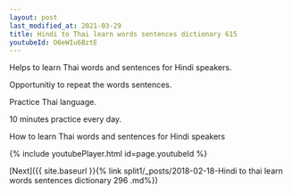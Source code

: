 ```yaml
---
layout: post
last_modified_at: 2021-03-29
title: Hindi to Thai learn words sentences dictionary 615 
youtubeId: O6eWIu6BztE
---
```

 
 
Helps to learn Thai words and sentences for Hindi speakers.

Opportunitiy to repeat the words sentences. 

Practice Thai language. 
 
10 minutes practice every day. 
 
How to learn Thai words and sentences for Hindi speakers 
 
{% include youtubePlayer.html id=page.youtubeId %}
 
 
[Next]({{ site.baseurl }}{% link  split1/_posts/2018-02-18-Hindi to thai learn words sentences dictionary 296 .md%})
 
